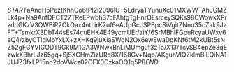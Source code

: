 $START$aAndH5PeztKhhCo6tPI2l2096lU+5LdryaTYunuXc01MXWWTAhJGMZLk4p+Na9AnfDFCT27TReEPwbh37cFAhtgTgHnrOEsrceySQKs98CWowkXPrzddGKzV3QWBiR2OkOax4ntLirK2uf6eAUpGcJSPBpcSiVgitZNno35cZak9JzFT+TsmkrX3DbT44sEs74cuEHK4E49ycmUEr/aiY/6SrMBhlFGpuRcyaUWxv6eQ4/zbyCTIqMbYxLX+zXHKg9juXiaSWgN2Qx6ewEwaDgKNf6tM2kUBt5sNZ52gFGYVIGODT9Gk9M1GA3WNwxBnLiMUmguf3zTa/X13/TcySB4epZe3qEzwkXBhrLJz65gq+SjSXCHmZizURq8X/168Gv+Nqp/AKguhVIQZklmBILQiNA1JUJZ3fxLP15no2doVWcz02OFX0CzkaOQ1q5P8$END$
